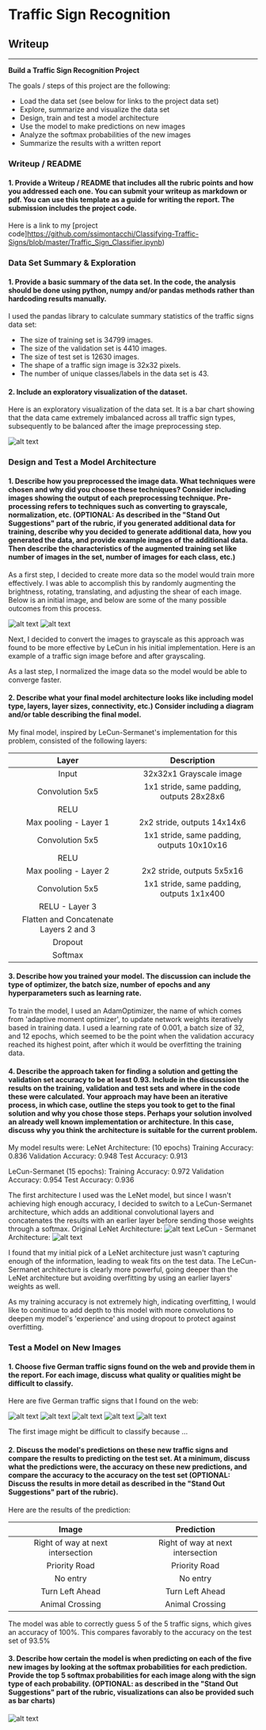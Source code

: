 # **Traffic Sign Recognition** 

## Writeup

---

**Build a Traffic Sign Recognition Project**

The goals / steps of this project are the following:
* Load the data set (see below for links to the project data set)
* Explore, summarize and visualize the data set
* Design, train and test a model architecture
* Use the model to make predictions on new images
* Analyze the softmax probabilities of the new images
* Summarize the results with a written report


[//]: # (Image References)

[image1]: ./imbalanced_data.png "Imbalanced Data"
[image3]: ./30.png "Original Image"
[image4]: ./30s.png "Preprocessed Image Possibilities"
[image6]: ./test_images/11_rigtoffway_atnextintersection_32x32x3.jpg "Traffic Sign 1"
[image7]: ./test_images/12_priority_road_32x32x3.jpg "Traffic Sign 2"
[image8]: ./test_images/17_noentry_32x32x3.jpg "Traffic Sign 3"
[image9]: ./test_images/31_wildanimalscrossing_32x32x3.jpg "Traffic Sign 4"
[image10]: ./test_images/34_turn_left_ahead.jpg "Traffic Sign 5"
[image11]: ./LeNet.png	"LeNet Architecture"
[image12]: ./LeCun_Sermanet.png "LeCun_Sermanet Architecture"
[image13]: ./softmax_probs.png "Softmax Probabilities"


### Writeup / README

#### 1. Provide a Writeup / README that includes all the rubric points and how you addressed each one. You can submit your writeup as markdown or pdf. You can use this template as a guide for writing the report. The submission includes the project code.

Here is a link to my [project code]https://github.com/ssimontacchi/Classifying-Traffic-Signs/blob/master/Traffic_Sign_Classifier.ipynb)

### Data Set Summary & Exploration

#### 1. Provide a basic summary of the data set. In the code, the analysis should be done using python, numpy and/or pandas methods rather than hardcoding results manually.

I used the pandas library to calculate summary statistics of the traffic
signs data set:

* The size of training set is 34799 images.
* The size of the validation set is 4410 images.
* The size of test set is 12630 images.
* The shape of a traffic sign image is 32x32 pixels.
* The number of unique classes/labels in the data set is 43.

#### 2. Include an exploratory visualization of the dataset.

Here is an exploratory visualization of the data set. It is a bar chart showing that the data came extremely imbalanced across all traffic sign types, subsequently to be balanced after the image preprocessing step.

![alt text][image1]

### Design and Test a Model Architecture

#### 1. Describe how you preprocessed the image data. What techniques were chosen and why did you choose these techniques? Consider including images showing the output of each preprocessing technique. Pre-processing refers to techniques such as converting to grayscale, normalization, etc. (OPTIONAL: As described in the "Stand Out Suggestions" part of the rubric, if you generated additional data for training, describe why you decided to generate additional data, how you generated the data, and provide example images of the additional data. Then describe the characteristics of the augmented training set like number of images in the set, number of images for each class, etc.)

As a first step, I decided to create more data so the model would train more effectively. I was able to accomplish this by randomly augmenting the brightness, rotating, translating, and adjusting the shear of each image. Below is an initial image, and below are some of the many possible outcomes from this process.

![alt text][image3]
![alt text][image4]


Next, I decided to convert the images to grayscale as this approach was found to be more effective by LeCun in his initial implementation.
Here is an example of a traffic sign image before and after grayscaling.

As a last step, I normalized the image data so the model would be able to converge faster. 


#### 2. Describe what your final model architecture looks like including model type, layers, layer sizes, connectivity, etc.) Consider including a diagram and/or table describing the final model.

My final model, inspired by LeCun-Sermanet's implementation for this problem, consisted of the following layers:

| Layer         		|     Description	        					| 
|:---------------------:|:---------------------------------------------:| 
| Input         		| 32x32x1 Grayscale image   							| 
| Convolution 5x5     	| 1x1 stride, same padding, outputs 28x28x6 	|
| RELU					|												|
| Max pooling	- Layer 1    	| 2x2 stride,  outputs 14x14x6 				|
| Convolution 5x5	    | 1x1 stride, same padding, outputs 10x10x16				|
| RELU					|												|
| Max pooling	- Layer 2    	| 2x2 stride,  outputs 5x5x16 				|
| Convolution 5x5	    | 1x1 stride, same padding, outputs 1x1x400				|
| RELU		- Layer 3			|	   	     |
| Flatten and Concatenate Layers 2 and 3		|  		  	|	
| Dropout   |           |
| Softmax				|      									|
 

#### 3. Describe how you trained your model. The discussion can include the type of optimizer, the batch size, number of epochs and any hyperparameters such as learning rate.

To train the model, I used an AdamOptimizer, the name of which comes from 'adaptive moment optimizer', to update network weights iteratively based in training data. I used a learning rate of 0.001, a batch size of 32, and 12 epochs, which seemed to be the point when the validation accuracy reached its highest point, after which it would be overfitting the training data.


#### 4. Describe the approach taken for finding a solution and getting the validation set accuracy to be at least 0.93. Include in the discussion the results on the training, validation and test sets and where in the code these were calculated. Your approach may have been an iterative process, in which case, outline the steps you took to get to the final solution and why you chose those steps. Perhaps your solution involved an already well known implementation or architecture. In this case, discuss why you think the architecture is suitable for the current problem.

My  model results were:
LeNet Architecture: (10 epochs)
    Training Accuracy: 0.836
    Validation Accuracy: 0.948
    Test Accuracy: 0.913
    
LeCun-Sermanet (15 epochs):
    Training Accuracy: 0.972
    Validation Accuracy: 0.954
    Test Accuracy: 0.936


The first architecture I used was the LeNet model, but since I wasn't achieving high enough accuracy, I decided to switch to a LeCun-Sermanet architecture, which adds an additional convolutional layers and concatenates the results with an earlier layer before sending those weights through a softmax. 
Original LeNet Architecture:
![alt text][image11]
LeCun - Sermanet Architecture:
![alt text][image12]

I found that my initial pick of a LeNet architecture just wasn't capturing enough of the information, leading to weak fits on the test data. The LeCun-Sermanet architecture is clearly more powerful, going deeper than the LeNet architecture but avoiding overfitting by using an earlier layers' weights as well.

As my training accuracy is not extremely high, indicating overfitting, I would like to conitinue to add depth to this model with more convolutions to deepen my model's 'experience' and using dropout to protect against overfitting. 
 

### Test a Model on New Images

#### 1. Choose five German traffic signs found on the web and provide them in the report. For each image, discuss what quality or qualities might be difficult to classify.

Here are five German traffic signs that I found on the web:

![alt text][image6] ![alt text][image7] ![alt text][image8] 
![alt text][image9] ![alt text][image10]

The first image might be difficult to classify because ...

#### 2. Discuss the model's predictions on these new traffic signs and compare the results to predicting on the test set. At a minimum, discuss what the predictions were, the accuracy on these new predictions, and compare the accuracy to the accuracy on the test set (OPTIONAL: Discuss the results in more detail as described in the "Stand Out Suggestions" part of the rubric).

Here are the results of the prediction:

| Image			        |     Prediction	        					| 
|:---------------------:|:---------------------------------------------:| 
| Right of way at next intersection     		| Right of way at next intersection   									| 
| Priority Road     			| Priority Road  										|
| No entry					| No entry											|
| Turn Left Ahead      		| Turn Left Ahead 				 				|
| Animal Crossing			| Animal Crossing     							|


The model was able to correctly guess 5 of the 5 traffic signs, which gives an accuracy of 100%. This compares favorably to the accuracy on the test set of 93.5%

#### 3. Describe how certain the model is when predicting on each of the five new images by looking at the softmax probabilities for each prediction. Provide the top 5 softmax probabilities for each image along with the sign type of each probability. (OPTIONAL: as described in the "Stand Out Suggestions" part of the rubric, visualizations can also be provided such as bar charts)

![alt text][image13]
